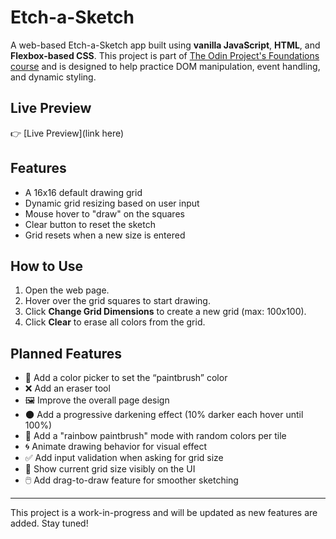 # Etch-a-Sketch

A web-based Etch-a-Sketch app built using **vanilla JavaScript**, **HTML**, and **Flexbox-based CSS**. This project is part of [The Odin Project's Foundations course](https://www.theodinproject.com/lessons/foundations-etch-a-sketch) and is designed to help practice DOM manipulation, event handling, and dynamic styling.

## Live Preview

👉 [Live Preview](link here)

## Features

- A 16x16 default drawing grid  
- Dynamic grid resizing based on user input  
- Mouse hover to "draw" on the squares  
- Clear button to reset the sketch  
- Grid resets when a new size is entered  

## How to Use

1. Open the web page.
2. Hover over the grid squares to start drawing.
3. Click **Change Grid Dimensions** to create a new grid (max: 100x100).
4. Click **Clear** to erase all colors from the grid.

## Planned Features

- 🎨 Add a color picker to set the “paintbrush” color  
- ❌ Add an eraser tool  
- 🖼️ Improve the overall page design  
- 🌑 Add a progressive darkening effect (10% darker each hover until 100%)  
- 🌈 Add a "rainbow paintbrush" mode with random colors per tile  
- 🌀 Animate drawing behavior for visual effect  
- ✅ Add input validation when asking for grid size  
- 🔢 Show current grid size visibly on the UI  
- 🖱️ Add drag-to-draw feature for smoother sketching  

---

This project is a work-in-progress and will be updated as new features are added. Stay tuned!
